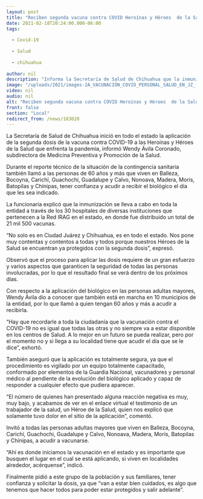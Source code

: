 ```yaml
---
layout: post
title: "Reciben segunda vacuna contra COVID Heroínas y Héroes  de la Salud en todo el estado"
date: 2021-02-18T20:24:00.000-06:00
tags:
  
  - Covid-19
  
  - Salud
  
  - chihuahua
  
author: nil
description: "Informa la Secretaría de Salud de Chihuahua que la inmunización para el personal en primera línea de batalla, se llevará lleva a cabo en los 30 hospitales de la Red IRAG"
image: "/uploads/2021/images-2A_VACUNACIÓN_COVID_PERSONAL_SALUD_EN_JZ_(5).jpeg"
video: nil
audio: nil
alt: "Reciben segunda vacuna contra COVID Heroínas y Héroes  de la Salud en todo el estado"
front: false
section: "Local"
redirect_from: /news/183020
---
```


La Secretaría de Salud de Chihuahua inició en todo el estado la aplicación de la segunda dosis de la vacuna contra COVID-19 a las Heroínas y Héroes de la Salud que enfrenta la pandemia, informó Wendy Ávila Coronado, subdirectora de Medicina Preventiva y Promoción de la Salud.

Durante el reporte técnico de la situación de la contingencia sanitaria también llamó a las personas de 60 años y más que viven en Balleza, Bocoyna, Carichí, Guachochi, Guadalupe y Calvo, Nonoava, Madera, Moris, Batopilas y Chínipas, tener confianza y acudir a recibir el biológico el día que les sea indicado.

La funcionaria explicó que la inmunización se lleva a cabo en toda la entidad a través de los 30 hospitales de diversas instituciones que pertenecen a la Red IRAG en el estado, en donde fue distribuido un total de 21 mil 500 vacunas.

“No solo es en Ciudad Juárez y Chihuahua, es en todo el estado. Nos pone muy contentas y contentos a todas y todos porque nuestros Héroes de la Salud se encuentran ya protegidos con la segunda dosis”, expresó.

Observó que el proceso para aplicar las dosis requiere de un gran esfuerzo y varios aspectos que garanticen la seguridad de todas las personas involucradas, por lo que el resultado final se verá dentro de los próximos días.

Con respecto a la aplicación del biológico en las personas adultas mayores, Wendy Ávila dio a conocer que también está en marcha en 10 municipios de la entidad, por lo que llamó a quien tengan 60 años y más a acudir a recibirla.

“Hay que recordarle a toda la ciudadanía que la vacunación contra el COVID-19 no es igual que todas las otras y no siempre va a estar disponible en los centros de Salud. A lo mejor en un futuro se pueda realizar, pero por el momento no y si llega a su localidad tiene que acudir el día que se le dice”, exhortó.

También aseguró que la aplicación es totalmente segura, ya que el procedimiento es vigilado por un equipo totalmente capacitado, conformado por elementos de la Guardia Nacional, vacunadores y personal médico al pendiente de la evolución del biológico aplicado y capaz de responder a cualquier efecto que pudiera aparecer.

“El número de quienes han presentado alguna reacción negativa es muy, muy bajo, y acabamos de ver en el enlace virtual el testimonio de un trabajador de la salud, un Héroe de la Salud, quien nos explicó que solamente tuvo dolor en el sitio de la aplicación”, comentó.

Invitó a todas las personas adultas mayores que viven en Balleza, Bocoyna, Carichí, Guachochi, Guadalupe y Calvo, Nonoava, Madera, Moris, Batopilas y Chínipas, a acudir a vacunarse.

“Ahí es donde iniciamos la vacunación en el estado y es importante que busquen el lugar en el cual se está aplicando, si viven en localidades alrededor, acérquense”, indicó.

Finalmente pidió a este grupo de la población y sus familiares, tener confianza y solicitar la dosis, ya que “van a estar bien cuidados, es algo que tenemos que hacer todos para poder estar protegidos y salir adelante”.